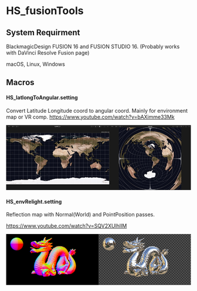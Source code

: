 # HS_fusionTools

## System Requirment
BlackmagicDesign FUSION 16 and FUSION STUDIO 16.
(Probably works with DaVinci Resolve Fusion page)

macOS, Linux, Windows
 

## Macros

#### HS_latlongToAngular.setting 
Convert Latitude Longitude coord to angular coord. Mainly for environment map or VR comp. 
https://www.youtube.com/watch?v=bAXimme33Mk
 
![HS_latlongToAngular.png](./images/HS_latlongToAngular.png)
 
 
 
#### HS_envRelight.setting 
Reflection map with Normal(World) and PointPosition passes. 

https://www.youtube.com/watch?v=SQV2XUlhlIM

![HS_latlongToAngular.png](./images/HS_envRelight.png)
